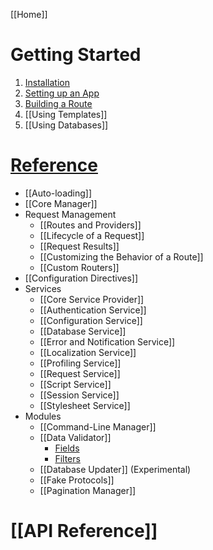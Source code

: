 [[Home]]

# Getting Started

1. [Installation](Getting-Started)
1. [Setting up an App](Setting-Up-Your-First-App)
1. [Building a Route](Building-Your-First-Route)
1. [[Using Templates]]
1. [[Using Databases]]

# [Reference](Framework-Reference)

- [[Auto-loading]]
- [[Core Manager]]
- Request Management
  - [[Routes and Providers]]
  - [[Lifecycle of a Request]]
  - [[Request Results]]
  - [[Customizing the Behavior of a Route]]
  - [[Custom Routers]]
- [[Configuration Directives]]
- Services
  - [[Core Service Provider]]
  - [[Authentication Service]]
  - [[Configuration Service]]
  - [[Database Service]]
  - [[Error and Notification Service]]
  - [[Localization Service]]
  - [[Profiling Service]]
  - [[Request Service]]
  - [[Script Service]]
  - [[Session Service]]
  - [[Stylesheet Service]]
- Modules
  - [[Command-Line Manager]]
  - [[Data Validator]]
    - [Fields](Data-Validator-Fields)
    - [Filters](Data-Validator-Filters)
  - [[Database Updater]] (Experimental)
  - [[Fake Protocols]]
  - [[Pagination Manager]]

# [[API Reference]]
